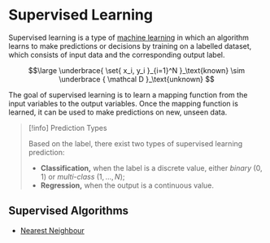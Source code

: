 # Supervised Learning

Supervised learning is a type of [machine learning](/AI%20and%20ML/Unit%202/Machine%20Learning.md) in which an algorithm learns to make predictions or decisions by training on a labelled dataset, which consists of input data and the corresponding output label.

$$\large
	\underbrace{
		\set{ x_i, y_i }_{i=1}^N
	}_\text{known}
	\sim
	\underbrace { \mathcal D }_\text{unknown}
$$

The goal of supervised learning is to learn a mapping function from the input variables to the output variables. Once the mapping function is learned, it can be used to make predictions on new, unseen data.

> [!info] Prediction Types
> 
> Based on the label, there exist two types of supervised learning prediction:
> - **Classification,** when the label is a discrete value, either *binary* ($0,1$) or *multi-class* ($1, \ldots, N$);
> - **Regression,** when the output is a continuous value.

## Supervised Algorithms

- [Nearest Neighbour](/AI%20and%20ML/Unit%202/Supervised%20Learning/Nearest%20Neighbour.md)
